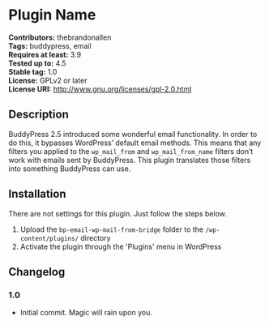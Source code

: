 # Plugin Name #
**Contributors:** thebrandonallen  
**Tags:** buddypress, email  
**Requires at least:** 3.9  
**Tested up to:** 4.5  
**Stable tag:** 1.0  
**License:** GPLv2 or later  
**License URI:** http://www.gnu.org/licenses/gpl-2.0.html  

## Description ##

BuddyPress 2.5 introduced some wonderful email functionality. In order to do this, it bypasses WordPress’ default email methods. This means that any filters you applied to the `wp_mail_from` and `wp_mail_from_name` filters don’t work with emails sent by BuddyPress. This plugin translates those filters into something BuddyPress can use.

## Installation ##

There are not settings for this plugin. Just follow the steps below.

1. Upload the `bp-email-wp-mail-from-bridge` folder to the `/wp-content/plugins/` directory
1. Activate the plugin through the 'Plugins' menu in WordPress

## Changelog ##

### 1.0 ###
* Initial commit. Magic will rain upon you.
